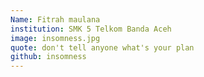 ```yaml
---
Name: Fitrah maulana
institution: SMK 5 Telkom Banda Aceh
image: insomness.jpg
quote: don't tell anyone what's your plan
github: insomness
---
```

